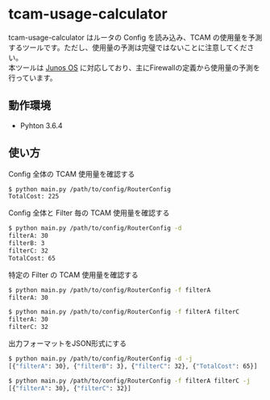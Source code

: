 # tcam-usage-calculator
tcam-usage-calculator はルータの Config を読み込み、TCAM の使用量を予測するツールです。ただし、使用量の予測は完璧ではないことに注意してください。  
本ツールは [Junos OS](https://www.juniper.net/jp/jp/products-services/nos/junos/) に対応しており、主にFirewallの定義から使用量の予測を行っています。

## 動作環境
* Pyhton 3.6.4

## 使い方
Config 全体の TCAM 使用量を確認する
```bash
$ python main.py /path/to/config/RouterConfig
TotalCost: 225
```

Config 全体と Filter 毎の TCAM 使用量を確認する
```bash
$ python main.py /path/to/config/RouterConfig -d
filterA: 30
filterB: 3
filterC: 32
TotalCost: 65
```

特定の Filter の TCAM 使用量を確認する
```bash
$ python main.py /path/to/config/RouterConfig -f filterA
filterA: 30

$ python main.py /path/to/config/RouterConfig -f filterA filterC
filterA: 30
filterC: 32
```

出力フォーマットをJSON形式にする
```bash
$ python main.py /path/to/config/RouterConfig -d -j
[{"filterA": 30}, {"filterB": 3}, {"filterC": 32}, {"TotalCost": 65}]

$ python main.py /path/to/config/RouterConfig -f filterA filterC -j
[{"filterA": 30}, {"filterC": 32}]
```
